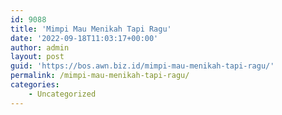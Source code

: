 ```yaml
---
id: 9088
title: 'Mimpi Mau Menikah Tapi Ragu'
date: '2022-09-18T11:03:17+00:00'
author: admin
layout: post
guid: 'https://bos.awn.biz.id/mimpi-mau-menikah-tapi-ragu/'
permalink: /mimpi-mau-menikah-tapi-ragu/
categories:
    - Uncategorized
---
```


